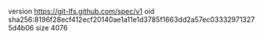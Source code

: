 version https://git-lfs.github.com/spec/v1
oid sha256:8196f28ecf412ecf20140ae1a11e1d3785f1663dd2a57ec033329713275d4b06
size 4076
